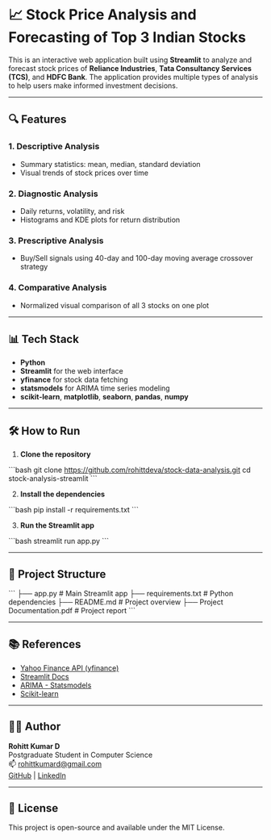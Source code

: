 # 📈 Stock Price Analysis and Forecasting of Top 3 Indian Stocks

This is an interactive web application built using **Streamlit** to analyze and forecast stock prices of **Reliance Industries**, **Tata Consultancy Services (TCS)**, and **HDFC Bank**. The application provides multiple types of analysis to help users make informed investment decisions.

---

## 🔍 Features

### 1. Descriptive Analysis
- Summary statistics: mean, median, standard deviation
- Visual trends of stock prices over time

### 2. Diagnostic Analysis
- Daily returns, volatility, and risk
- Histograms and KDE plots for return distribution

### 3. Prescriptive Analysis
- Buy/Sell signals using 40-day and 100-day moving average crossover strategy

### 4. Comparative Analysis
- Normalized visual comparison of all 3 stocks on one plot

---

## 📊 Tech Stack

- **Python**
- **Streamlit** for the web interface
- **yfinance** for stock data fetching
- **statsmodels** for ARIMA time series modeling
- **scikit-learn**, **matplotlib**, **seaborn**, **pandas**, **numpy**

---

## 🛠 How to Run

1. **Clone the repository**

\`\`\`bash
git clone https://github.com/rohittdeva/stock-data-analysis.git
cd stock-analysis-streamlit
\`\`\`

2. **Install the dependencies**

\`\`\`bash
pip install -r requirements.txt
\`\`\`

3. **Run the Streamlit app**

\`\`\`bash
streamlit run app.py
\`\`\`

---

## 📁 Project Structure

\`\`\`
├── app.py                  # Main Streamlit app
├── requirements.txt        # Python dependencies
├── README.md               # Project overview
├── Project Documentation.pdf  # Project report
\`\`\`

---

## 📚 References

- [Yahoo Finance API (yfinance)](https://pypi.org/project/yfinance/)
- [Streamlit Docs](https://docs.streamlit.io/)
- [ARIMA - Statsmodels](https://www.statsmodels.org/stable/index.html)
- [Scikit-learn](https://scikit-learn.org/)

---

## 🧑‍💻 Author

**Rohitt Kumar D**  
Postgraduate Student in Computer Science  
📫 rohittkumard@gmail.com  
[GitHub](https://github.com/rohittdeva) | [LinkedIn](https://linkedin.com/in/rohittkumard)

---

## 📌 License

This project is open-source and available under the MIT License.

